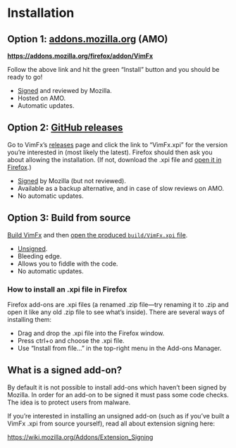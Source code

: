 # Installation

## Option 1: [addons.mozilla.org] \(AMO)

**<https://addons.mozilla.org/firefox/addon/VimFx>**

Follow the above link and hit the green “Install” button and you should be ready
to go!

- [Signed][signed] and reviewed by Mozilla.
- Hosted on AMO.
- Automatic updates.

[addons.mozilla.org]: https://addons.mozilla.org/


## Option 2: [GitHub releases][releases]

Go to VimFx’s [releases] page and click the link to “VimFx.xpi” for the version
you’re interested in (most likely the latest). Firefox should then ask you about
allowing the installation. (If not, download the .xpi file and [open it in
Firefox][open-xpi].)

- [Signed][signed] by Mozilla (but not reviewed).
- Available as a backup alternative, and in case of slow reviews on AMO.
- No automatic updates.

[releases]: https://github.com/akhodakivskiy/VimFx/releases


## Option 3: Build from source

[Build VimFx] and then [open the produced `build/VimFx.xpi` file][open-xpi].

- [Unsigned][signed].
- Bleeding edge.
- Allows you to fiddle with the code.
- No automatic updates.

[Build VimFx]: tools.md#how-to-build-and-install-the-latest-version-from-source

### How to install an .xpi file in Firefox

Firefox add-ons are .xpi files (a renamed .zip file—try renaming it to .zip and
open it like any old .zip file to see what’s inside). There are several ways of
installing them:

- Drag and drop the .xpi file into the Firefox window.
- Press ctrl+o and choose the .xpi file.
- Use “Install from file…” in the top-right menu in the Add-ons Manager.


## What is a signed add-on?

By default it is not possible to install add-ons which haven’t been signed by
Mozilla. In order for an add-on to be signed it must pass some code checks. The
idea is to protect users from malware.

If you’re interested in installing an unsigned add-on (such as if you’ve built
a VimFx .xpi from source yourself), read all about extension signing here:

<https://wiki.mozilla.org/Addons/Extension_Signing>


[open-xpi]: #how-to-install-an-xpi-file-in-firefox
[signed]: #what-is-a-signed-add-on
